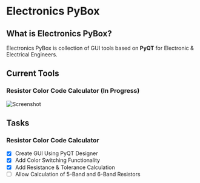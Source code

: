 # Electronics PyBox
## What is Electronics PyBox?
Electronics PyBox is collection of GUI tools based on **PyQT** for Electronic & Electrical Engineers.

## Current Tools
### Resistor Color Code Calculator (In Progress)
![Screenshot](https://i.imgur.com/rnzB9Rx.png)

## Tasks
### Resistor Color Code Calculator
- [x] Create GUI Using PyQT Designer
- [x] Add Color Switching Functionality
- [x] Add Resistance & Tolerance Calculation
- [ ] Allow Calculation of 5-Band and 6-Band Resistors
